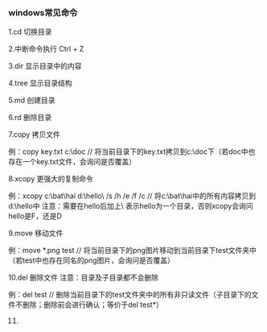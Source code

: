 ### windows常见命令

1.cd 切换目录

2.中断命令执行 Ctrl + Z

3.dir 显示目录中的内容

4.tree 显示目录结构

5.md 创建目录

6.rd 删除目录

7.copy 拷贝文件

例：copy key.txt c:\doc // 将当前目录下的key.txt拷贝到c:\doc下（若doc中也存在一个key.txt文件，会询问是否覆盖）

8.xcopy 更强大的复制命令

例：xcopy c:\bat\hai d:\hello\ /s /h /e /f /c // 将c:\bat\hai中的所有内容拷贝到d:\hello中 注意：需要在hello后加上\ 表示hello为一个目录，否则xcopy会询问hello是F，还是D

9.move 移动文件

例：move *.png test // 将当前目录下的png图片移动到当前目录下test文件夹中 （若test中也存在同名的png图片，会询问是否覆盖）

10.del 删除文件 注意：目录及子目录都不会删除

例：del test // 删除当前目录下的test文件夹中的所有非只读文件（子目录下的文件不删除；删除前会进行确认；等价于del test*）

11.